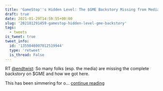 ```yaml
---
title: 'GameStop''s Hidden Level: The $GME Backstory Missing from Media'
draft: true
date: 2021-01-29T14:59:55+00:00
slug: '202101291459-gamestop-hidden-level-gme-backstory'
tags:
  - tweets
is_tweet: true
tweet_info:
  id: '1355048007012519944'
  type: 'retweet'
  is_thread: False
---
```




RT [@endtwist](https://x.com/endtwist): So many folks (esp. the media) are missing the complete backstory on $GME and how we got here.

This has been simmering for o… [continue reading](https://x.com/sytelus/status/1355048007012519944)

